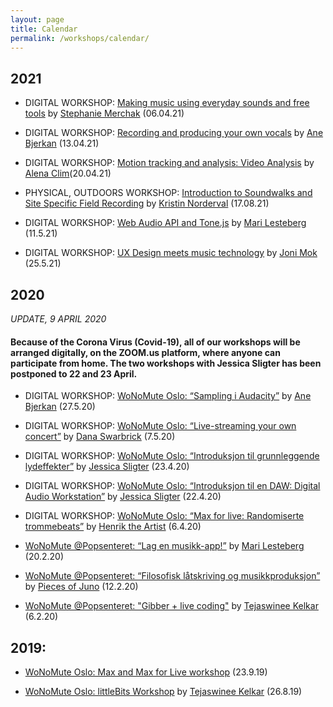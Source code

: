 ```yaml
---
layout: page
title: Calendar
permalink: /workshops/calendar/
---
```


## 2021


* DIGITAL WORKSHOP: [Making music using everyday sounds and free tools](http://wonomute.no/workshops/stephanie-merchak-workshop) by [Stephanie Merchak](/directory-of-wonomute/stephanie-merchak/) (06.04.21)

* DIGITAL WORKSHOP: [Recording and producing your own vocals](http://wonomute.no/workshops/ane-bjerkan-workshop) by [Ane Bjerkan](/directory-of-wonomute/ane-bjerkan/) (13.04.21)

* DIGITAL WORKSHOP: [Motion tracking and analysis: Video Analysis](http://wonomute.no/workshops/alena-clim-workshop) by [Alena Clim](/directory-of-wonomute/alena-clim/)(20.04.21)

* PHYSICAL, OUTDOORS WORKSHOP: [Introduction to Soundwalks and Site Specific Field Recording](http://wonomute.no/workshops/kristin-norderval-workshop) by [Kristin Norderval](/directory-of-wonomute/kristin-norderval/) (17.08.21)

* DIGITAL WORKSHOP: [Web Audio API and Tone.js](http://wonomute.no/workshops/mari-lesteberg-workshop) by [Mari Lesteberg](/directory-of-wonomute/mari-lesteberg/) (11.5.21) 

* DIGITAL WORKSHOP: [UX Design meets music technology](http://wonomute.no/workshops/joni-mok-workshop) by [Joni Mok](/directory-of-wonomute/joni-mok/) (25.5.21)


## 2020

_UPDATE, 9 APRIL 2020_ 
#### Because of the Corona Virus (Covid-19), all of our workshops will be arranged digitally, on the ZOOM.us platform, where anyone can participate from home. The two workshops with Jessica Sligter has been postponed to 22 and 23 April. 

* DIGITAL WORKSHOP: [WoNoMute Oslo: “Sampling i Audacity”](https://www.hf.uio.no/imv/english/research/news-and-events/events/other/wonomute/workshops/2020/sampling-i-audacity/index.html) by [Ane Bjerkan](/directory-of-wonomute/ane-bjerkan/) (27.5.20)

* DIGITAL WORKSHOP: [WoNoMute Oslo: “Live-streaming your own concert”](https://www.hf.uio.no/imv/english/research/news-and-events/events/other/wonomute/workshops/2020/live-streaming/index.html) by [Dana Swarbrick](https://danaswarbrick.com/) (7.5.20)

* DIGITAL WORKSHOP: [WoNoMute Oslo: “Introduksjon til grunnleggende lydeffekter”](https://www.hf.uio.no/imv/english/research/news-and-events/events/other/wonomute/workshops/2020/daweffects/index.html) by [Jessica Sligter](https://open.spotify.com/artist/48iIbouLgLgL2jeZQ7OaTO) (23.4.20)

* DIGITAL WORKSHOP: [WoNoMute Oslo: “Introduksjon til en DAW: Digital Audio Workstation”](https://www.hf.uio.no/imv/english/research/news-and-events/events/other/wonomute/workshops/2020/dawintro/index.html) by [Jessica Sligter](https://open.spotify.com/artist/48iIbouLgLgL2jeZQ7OaTO) (22.4.20)

* DIGITAL WORKSHOP: [WoNoMute Oslo: “Max for live: Randomiserte trommebeats”](https://www.hf.uio.no/imv/english/research/news-and-events/events/other/wonomute/workshops/2020/max-for-live/index.html) by [Henrik the Artist](https://www.facebook.com/henriktheartist) (6.4.20)

* [WoNoMute @Popsenteret: “Lag en musikk-app!”](https://www.hf.uio.no/imv/english/research/news-and-events/events/other/wonomute/workshops/2020/Popsenteret/musikkapp/index.html) by [Mari Lesteberg](/directory-of-wonomute/mari-lesteberg/) (20.2.20)

* [WoNoMute @Popsenteret: “Filosofisk låtskriving og musikkproduksjon”](https://www.hf.uio.no/imv/english/research/news-and-events/events/other/wonomute/workshops/2020/Popsenteret/latskriving/) by [Pieces of Juno](https://www.junojensen.com/) (12.2.20)

* [WoNoMute @Popsenteret: "Gibber + live coding"](https://www.hf.uio.no/imv/english/research/news-and-events/events/other/wonomute/workshops/2020/Popsenteret/livekoding/index.html) by [Tejaswinee Kelkar](/directory-of-wonomute/tejaswinee-kelkar/) (6.2.20)



## 2019:

* [WoNoMute Oslo: Max and Max for Live workshop](https://www.hf.uio.no/imv/english/research/news-and-events/events/other/wonomute/workshops/2019/max/) (23.9.19)

* [WoNoMute Oslo: littleBits Workshop](https://www.hf.uio.no/imv/english/research/news-and-events/events/other/wonomute/workshops/2019/littlebits/) by [Tejaswinee Kelkar](/directory-of-wonomute/tejaswinee-kelkar/) (26.8.19)


